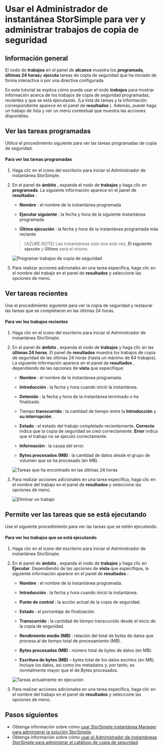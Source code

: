 <properties 
   pageTitle="Trabajos de copia de seguridad de administrador de instantáneas StorSimple | Microsoft Azure"
   description="Describe cómo usar el complemento de MMC StorSimple instantánea administrador para ver y administrar trabajos de copia de seguridad programados, que se está ejecutando y completados."
   services="storsimple"
   documentationCenter="NA"
   authors="SharS"
   manager="carmonm"
   editor="" />
<tags 
   ms.service="storsimple"
   ms.devlang="NA"
   ms.topic="article"
   ms.tgt_pltfrm="NA"
   ms.workload="TBD"
   ms.date="04/26/2016"
   ms.author="v-sharos" />


# <a name="use-storsimple-snapshot-manager-to-view-and-manage-backup-jobs"></a>Usar el Administrador de instantánea StorSimple para ver y administrar trabajos de copia de seguridad

## <a name="overview"></a>Información general

El nodo de **trabajos** en el panel de **alcance** muestra los **programada**, **últimas 24 horas**y **ejecuta** tareas de copia de seguridad que ha iniciado de forma interactiva o por una directiva configurada. 

En este tutorial se explica cómo puede usar el nodo **trabajos** para mostrar información acerca de los trabajos de copia de seguridad programadas, recientes y que se está ejecutando. (La lista de tareas y la información correspondiente aparece en el panel de **resultados** ). Además, puede haga un trabajo de lista y ver un menú contextual que muestra las acciones disponibles.

## <a name="view-scheduled-jobs"></a>Ver las tareas programadas

Utilice el procedimiento siguiente para ver las tareas programadas de copia de seguridad.

#### <a name="to-view-scheduled-jobs"></a>Para ver las tareas programadas

1. Haga clic en el icono del escritorio para iniciar el Administrador de instantánea StorSimple. 

2. En el panel de **ámbito** , expanda el nodo de **trabajos** y haga clic en **programada**. La siguiente información aparece en el panel de **resultados** :

    - **Nombre** : el nombre de la instantánea programada

    - **Ejecutar siguiente** : la fecha y hora de la siguiente instantánea programada

    - **Última ejecución** : la fecha y hora de la instantánea programada más reciente

    >[AZURE.NOTE] Las instantáneas solo una sola vez, **El siguiente ejecute** y **Último** será el mismo. 
 
    ![Programar trabajos de copia de seguridad](./media/storsimple-snapshot-manager-manage-backup-jobs/HCS_SSM_Jobs_scheduled.png) 
 
3. Para realizar acciones adicionales en una tarea específica, haga clic en el nombre del trabajo en el panel de **resultados** y seleccione las opciones de menú.

## <a name="view-recent-jobs"></a>Ver tareas recientes

Use el procedimiento siguiente para ver la copia de seguridad y restaurar las tareas que se completaron en las últimas 24 horas.

#### <a name="to-view-recent-jobs"></a>Para ver los trabajos recientes

1. Haga clic en el icono del escritorio para iniciar el Administrador de instantánea StorSimple.

2. En el panel de **ámbito** , expanda el nodo de **trabajos** y haga clic en las **últimas 24 horas**. El panel de **resultados** muestra los trabajos de copia de seguridad de las últimas 24 horas (hasta un máximo de 64 trabajos). La siguiente información aparece en el panel de **resultados** , dependiendo de las opciones de **vista** que especifique:

    - **Nombre** : el nombre de la instantánea programada.
 
    - **Introducción** : la fecha y hora cuando inició la instantánea.

    - **Detenido** : la fecha y hora de la instantánea terminado o ha finalizado.

    - Tiempo **transcurrido** : la cantidad de tiempo entre la **Introducción** y **su interrupción** .

    - **Estado** : el estado del trabajo completado recientemente. **Correcto** indica que la copia de seguridad se creó correctamente. **Error** indica que el trabajo no se ejecutó correctamente.

    - **Información** : la causa del error.

    - **Bytes procesados (MB)** : la cantidad de datos desde el grupo de volumen que se ha procesado (en MB). 

    ![Tareas que ha encontrado en las últimas 24 horas](./media/storsimple-snapshot-manager-manage-backup-jobs/HCS_SSM_Jobs_Last_24_hours.png) 

3. Para realizar acciones adicionales en una tarea específica, haga clic en el nombre del trabajo en el panel de **resultados** y seleccione las opciones de menú.

    ![Eliminar un trabajo](./media/storsimple-snapshot-manager-manage-backup-catalog/HCS_SSM_Delete_backup.png) 
     
## <a name="view-currently-running-jobs"></a>Permite ver las tareas que se está ejecutando

Use el siguiente procedimiento para ver las tareas que se estén ejecutando.

#### <a name="to-view-currently-running-jobs"></a>Para ver los trabajos que se está ejecutando

1. Haga clic en el icono del escritorio para iniciar el Administrador de instantánea StorSimple.

2. En el panel de **ámbito** , expanda el nodo de **trabajos** y haga clic en **Ejecutar**. Dependiendo de las opciones de **vista** que especifique, la siguiente información aparece en el panel de **resultados** : 

    - **Nombre** : el nombre de la instantánea programada.

    - **Introducción** : la fecha y hora cuando inició la instantánea.

    - **Punto de control** : la acción actual de la copia de seguridad.

    - **Estado** : el porcentaje de finalización.
    
    - **Transcurrido** : la cantidad de tiempo transcurrido desde el inicio de la copia de seguridad. 

    - **Rendimiento medio (MB)** : relación del total de bytes de datos que procesa al de tiempo total de procesamiento (MB).

    - **Bytes procesados (MB)** : número total de bytes de datos (en MB).

    - **Escritura de bytes (MB)** – bytes total de los datos escritos (en MB). Incluye los datos, así como los metadatos y, por tanto, es normalmente mayor que el de Bytes procesados.

    ![Tareas actualmente en ejecución](./media/storsimple-snapshot-manager-manage-backup-jobs/HCS_SSM_Jobs_running.png)

3. Para realizar acciones adicionales en una tarea específica, haga clic en el nombre del trabajo en el panel de **resultados** y seleccione las opciones de menú.

## <a name="next-steps"></a>Pasos siguientes

- Obtenga información sobre cómo [usar StorSimple instantánea Manager para administrar la solución StorSimple](storsimple-snapshot-manager-admin.md).
- Obtenga información sobre cómo [usar el Administrador de instantáneas StorSimple para administrar el catálogo de copia de seguridad](storsimple-snapshot-manager-manage-backup-catalog.md).















            


 

